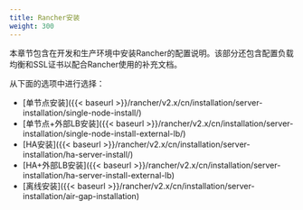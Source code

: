 ```yaml
---
title: Rancher安装
weight: 300
---
```


本章节包含在开发和生产环境中安装Rancher的配置说明。该部分还包含配置负载均衡和SSL证书以配合Rancher使用的补充文档。

从下面的选项中进行选择：

- [单节点安装]({{< baseurl >}}/rancher/v2.x/cn/installation/server-installation/single-node-install/)
- [单节点+外部LB安装]({{< baseurl >}}/rancher/v2.x/cn/installation/server-installation/single-node-install-external-lb/)
- [HA安装]({{< baseurl >}}/rancher/v2.x/cn/installation/server-installation/ha-server-install/)
- [HA+外部LB安装]({{< baseurl >}}/rancher/v2.x/cn/installation/server-installation/ha-server-install-external-lb)
- [离线安装]({{< baseurl >}}/rancher/v2.x/cn/installation/server-installation/air-gap-installation)

